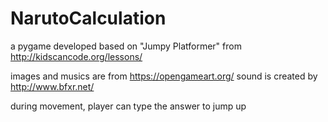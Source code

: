# NarutoCalculation
a pygame developed based on "Jumpy Platformer" from http://kidscancode.org/lessons/

images and musics are from https://opengameart.org/
sound is created by http://www.bfxr.net/

during movement, player can type the answer to jump up

